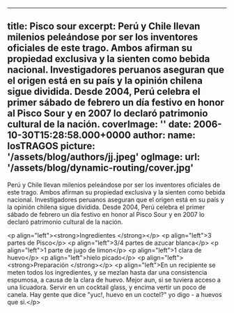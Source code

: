 
---
title: Pisco sour
excerpt: Perú y Chile llevan milenios peleándose por ser los inventores oficiales de este trago. Ambos afirman su propiedad exclusiva y la sienten como bebida nacional. Investigadores peruanos aseguran que el origen está en su país y la opinión chilena sigue dividida. Desde 2004, Perú celebra el primer sábado de febrero un día festivo en honor al Pisco Sour y en 2007 lo declaró patrimonio cultural de la nación.
coverImage: ''
date: 2006-10-30T15:28:58.000+0000
author:
  name: losTRAGOS
  picture: '/assets/blog/authors/jj.jpeg'
ogImage:
  url: '/assets/blog/dynamic-routing/cover.jpg'
---
  Perú y Chile llevan milenios peleándose por ser los inventores oficiales de este trago. Ambos afirman su propiedad exclusiva y la sienten como bebida nacional. Investigadores peruanos aseguran que el origen está en su país y la opinión chilena sigue dividida. Desde 2004, Perú celebra el primer sábado de febrero un día festivo en honor al Pisco Sour y en 2007 lo declaró patrimonio cultural de la nación.


&lt;p align&#x3D;&quot;left&quot;&gt;&lt;strong&gt;Ingredientes &lt;&#x2F;strong&gt;&lt;&#x2F;p&gt;
&lt;p align&#x3D;&quot;left&quot;&gt;3 partes de Pisco&lt;&#x2F;p&gt;
&lt;p align&#x3D;&quot;left&quot;&gt;3&#x2F;4 partes de azucar blanca&lt;&#x2F;p&gt;
&lt;p align&#x3D;&quot;left&quot;&gt;1 parte de jugo de limon&lt;&#x2F;p&gt;
&lt;p align&#x3D;&quot;left&quot;&gt;1 clara de huevo&lt;&#x2F;p&gt;
&lt;p align&#x3D;&quot;left&quot;&gt;hielo picado&lt;&#x2F;p&gt;
&lt;p align&#x3D;&quot;left&quot;&gt;&lt;strong&gt;Preparación &lt;&#x2F;strong&gt;&lt;&#x2F;p&gt;
&lt;p align&#x3D;&quot;left&quot;&gt;En un recipiente se meten todos los ingredientes, y se mezlan hasta dar una consistencia espumosa, a causa de la clara de huevo. Mejor aun, si se tuviera acceso a una licuadora. Servir en un cocktail glass, y encima vertir un poco de canela. Hay gente que dice &quot;yuc!, huevo en un coctel?&quot; yo digo - a huevos que si.&lt;&#x2F;p&gt;